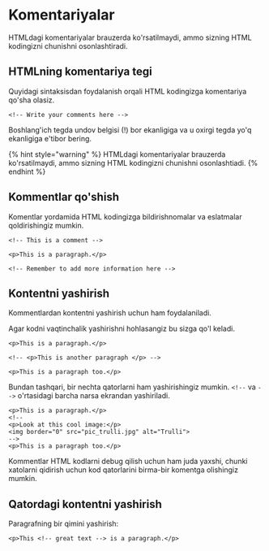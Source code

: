 # Komentariyalar

HTMLdagi komentariyalar brauzerda ko'rsatilmaydi, ammo sizning HTML kodingizni chunishni osonlashtiradi.

## HTMLning komentariya tegi

Quyidagi sintaksisdan foydalanish orqali HTML kodingizga komentariya qo'sha olasiz.

```
<!-- Write your comments here -->
```

Boshlang'ich tegda undov belgisi (!) bor ekanligiga va u oxirgi tegda yo'q ekanligiga e'tibor bering.

{% hint style="warning" %}
HTMLdagi komentariyalar brauzerda ko'rsatilmaydi, ammo sizning HTML kodingizni chunishni osonlashtiadi.
{% endhint %}

## Kommentlar qo'shish

Komentlar yordamida HTML kodingizga bildirishnomalar va eslatmalar qoldirishingiz mumkin.

```
<!-- This is a comment -->

<p>This is a paragraph.</p>

<!-- Remember to add more information here -->
```

## Kontentni yashirish

Kommentlardan kontentni yashirish uchun ham foydalaniladi.

Agar kodni vaqtinchalik yashirishni hohlasangiz bu sizga qo'l keladi.

```
<p>This is a paragraph.</p>

<!-- <p>This is another paragraph </p> -->

<p>This is a paragraph too.</p>
```

Bundan tashqari, bir nechta qatorlarni ham yashirishingiz mumkin. `<!--` va `-->` o'rtasidagi barcha narsa ekrandan yashiriladi.

```
<p>This is a paragraph.</p>
<!--
<p>Look at this cool image:</p>
<img border="0" src="pic_trulli.jpg" alt="Trulli">
-->
<p>This is a paragraph too.</p>
```

Kommentlar HTML kodlarni debug qilish uchun ham juda yaxshi, chunki xatolarni qidirish uchun kod qatorlarini birma-bir komentga olishingiz mumkin.

## Qatordagi kontentni yashirish

Paragrafning bir qimini yashirish:

```
<p>This <!-- great text --> is a paragraph.</p>
```
